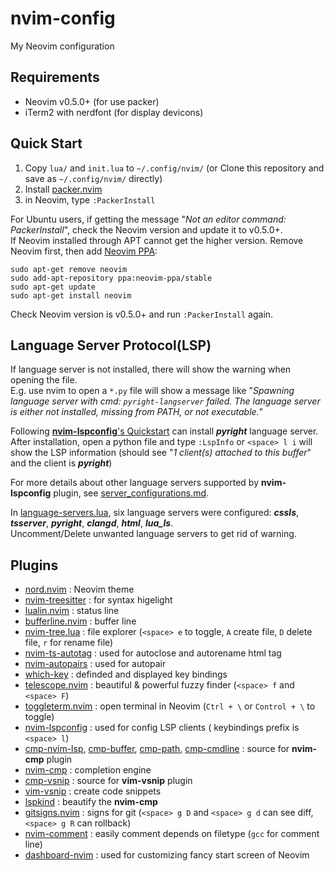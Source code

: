 # nvim-config
My Neovim configuration

## Requirements
- Neovim v0.5.0+ (for use packer)
- iTerm2 with nerdfont (for display devicons)

## Quick Start
1. Copy `lua/` and `init.lua` to `~/.config/nvim/` (or Clone this repository and save as `~/.config/nvim/` directly) 
2. Install [packer.nvim](https://github.com/wbthomason/packer.nvim#quickstart)
3. in Neovim, type `:PackerInstall` 

For Ubuntu users, if getting the message "_Not an editor command: PackerInstall_", check the Neovim version and update it to v0.5.0+.    
If Neovim installed through APT cannot get the higher version. Remove Neovim first, then add [Neovim PPA](https://launchpad.net/~neovim-ppa/+archive/ubuntu/stable):
```
sudo apt-get remove neovim
sudo add-apt-repository ppa:neovim-ppa/stable
sudo apt-get update
sudo apt-get install neovim
```
Check Neovim version is v0.5.0+ and run `:PackerInstall` again.

## Language Server Protocol(LSP)
If language server is not installed, there will show the warning when opening the file.  
E.g. use nvim to open a `*.py` file will show a message like "_Spawning language server with cmd: `pyright-langserver` failed. The language server is either not installed, missing from PATH, or not executable._"

Following [**nvim-lspconfig**'s Quickstart](https://github.com/neovim/nvim-lspconfig#quickstart) can install ___pyright___ language server. After installation, open a python file and type `:LspInfo` or `<space> l i` will show the LSP information (should see "_1 client(s) attached to this buffer_" and the client is ___pyright___)

For more details about other language servers supported by **nvim-lspconfig** plugin, see [server_configurations.md](https://github.com/neovim/nvim-lspconfig/blob/master/doc/server_configurations.md).

In [language-servers.lua](lua/lsp-config/language-servesrs.lua), six language servers were configured: ___cssls___, ___tsserver___, ___pyright___, ___clangd___, ___html___, ___lua_ls___.  
Uncomment/Delete unwanted language servers to get rid of warning.

## Plugins 
- [nord.nvim](https://github.com/shaunsingh/nord.nvim) : Neovim theme
- [nvim-treesitter](https://github.com/nvim-treesitter/nvim-treesitter) : for syntax higelight
- [lualin.nvim](https://github.com/nvim-lualine/lualine.nvim) : status line
- [bufferline.nvim](https://github.com/akinsho/bufferline.nvim) : buffer line 
- [nvim-tree.lua](https://github.com/nvim-tree/nvim-tree.lua) : file explorer (`<space> e` to toggle, `A` create file, `D` delete file, `r` for rename file)
- [nvim-ts-autotag](https://github.com/windwp/nvim-ts-autotag) : used for autoclose and autorename html tag 
- [nvim-autopairs](https://github.com/windwp/nvim-autopairs) : used for autopair
- [which-key](https://github.com/folke/which-key.nvim) : definded and displayed key bindings 
- [telescope.nvim](https://github.com/nvim-telescope/telescope.nvim) : beautiful & powerful fuzzy finder (`<space> f` and `<space> F`)
- [toggleterm.nvim](https://github.com/akinsho/toggleterm.nvim) : open terminal in Neovim (`Ctrl + \` or `Control + \` to toggle)
- [nvim-lspconfig](https://github.com/neovim/nvim-lspconfig) : used for config LSP clients ( keybindings prefix is `<space> l`)
- [cmp-nvim-lsp](https://github.com/hrsh7th/cmp-nvim-lsp), [cmp-buffer](https://github.com/hrsh7th/cmp-buffer), [cmp-path](https://github.com/hrsh7th/cmp-path), [cmp-cmdline](https://github.com/hrsh7th/cmp-cmdline) : source for **nvim-cmp** plugin
- [nvim-cmp](https://github.com/hrsh7th/nvim-cmp) : completion engine
- [cmp-vsnip](https://github.com/hrsh7th/cmp-vsnip) : source for **vim-vsnip** plugin
- [vim-vsnip](https://github.com/hrsh7th/vim-vsnip) : create code snippets
- [lspkind](https://github.com/onsails/lspkind.nvim) : beautify the **nvim-cmp**
- [gitsigns.nvim](https://github.com/lewis6991/gitsigns.nvim) : signs for git (`<space> g D` and `<space> g d` can see diff, `<space> g R` can rollback)
- [nvim-comment](https://github.com/terrortylor/nvim-comment) : easily comment depends on filetype (`gcc` for comment line)
- [dashboard-nvim](https://github.com/nvimdev/dashboard-nvim) : used for customizing fancy start screen of Neovim 
